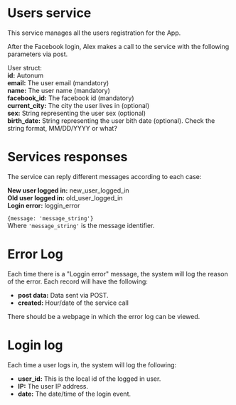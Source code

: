 Users service
=============
This service manages all the users registration for the App.


After the Facebook login, Alex makes a call to the service with the
following parameters via post.

User struct:  
__id:__ Autonum  
__email:__ The user email (mandatory)  
__name:__ The user name (mandatory)  
__facebook_id:__ The facebook id (mandatory)  
__current_city:__ The city the user lives in (optional)  
__sex:__ String representing the user sex (optional)  
__birth_date:__ String representing the user bith date (optional). Check
the string format, MM/DD/YYYY or what?  

Services responses
==================
The service can reply different messages according to each case:

__New user logged in:__ new_user_logged_in  
__Old user logged in:__ old_user_logged_in  
__Login error:__ loggin_error  

`{message: 'message_string'}`  
Where `'message_string'` is the message identifier.


Error Log
=========
Each time there is a "Loggin error" message, the system will log the
reason of the error. Each record will have the following:  

* __post data:__ Data sent via POST.  
* __created:__ Hour/date of the service call  

There should be a webpage in which the error log can be viewed.

Login log
=========
Each time a user logs in, the system will log the following:

* __user_id:__ This is the local id of the logged in user.  
* __IP:__ The user IP address.  
* __date:__ The date/time of the login event.  
